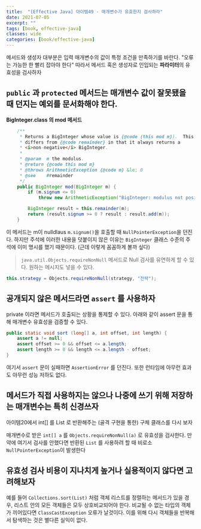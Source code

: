 ```yaml
---
title:  "[Effective Java] 아이템49 - 매개변수가 유효한지 검사하라"
date: 2021-07-05
excerpt: ""
tags: [book, effective-java]
classes: wide
categories: [book/effective-java]
---
```


메서드와 생성자 대부분은 입력 매개변수의 값이 특정 조건을 만족하기를 바란다. "오류는 가능한 한 빨리 잡아야 한다" 따라서 메서드 혹은 생성자로 인입되는 **파라미터**의 유효성을 검사하자


## `public` 과 `protected` 메서드는 매개변수 값이 잘못됐을 때 던지는 예외를 문서화해야 한다.

**BigInteger.class 의 mod 메서드**
``` java
    /**
     * Returns a BigInteger whose value is {@code (this mod m}).  This method
     * differs from {@code remainder} in that it always returns a
     * <i>non-negative</i> BigInteger.
     *
     * @param  m the modulus.
     * @return {@code this mod m}
     * @throws ArithmeticException {@code m} &le; 0
     * @see    #remainder
     */
    public BigInteger mod(BigInteger m) {
        if (m.signum <= 0)
            throw new ArithmeticException("BigInteger: modulus not positive");

        BigInteger result = this.remainder(m);
        return (result.signum >= 0 ? result : result.add(m));
    }
```

이 메서드는 m이 nulldlaus `m.signum()`을 호출할 때 `NullPointerException`을 던진다. 하지만 주석에 이러한 내용을 덧붙이지 않은 이유는 `BigInteger` 클래스 수준의 주석에 이미 명시를 했기 때문이다. (근데 이렇게 꼼꼼하게 볼까 싶다)

> `java.util.Objects.requireNonNull` 메서드로 Null 검사를 유연하게 할 수 있다. 원하는 메시지도 넣을 수 있다.

``` java
this.strategy = Objects.requireNonNull(strategy, "전략");
```

## 공개되지 않은 메서드라면 `assert` 를 사용하자

private 이라면 메서드가 호출되는 상황을 통제할 수 있다. 아래와 같이 assert 문을 통해 매개변수 유효성을 검증할 수 있다.

``` java
public static void sort (long[] a, int offset, int length) {
    assert a != null;
    assert offset >= 0 && offset <= a.length;
    assert length >= 0 && length <= a.length - offset;
}
```

여기서 `assert` 문이 실패하면 `AssertionError` 를 던진다. 또한 런타임에 아무런 효과도 아무런 성능 저하도 없다.

## 메서드가 직접 사용하지는 않으나 나중에 쓰기 위해 저장하는 매개변수는 특히 신경쓰자

아이템20에서 int[] 를 List<Integer> 로 반환해주는 (골격 구현을 통한) 구체 클래스를 다시 보자

매개변수로 받은 `int[] a` 를 `Objects.requireNonNull(a)` 로 유효성을 검사한다. 만약에 여기서 검사를 안했다면 반환된 `List` 를 사용하려 할 때 비로소 `NullPointerException`이 발생한다

## 유효성 검사 비용이 지나치게 높거나 실용적이지 않다면 고려해보자

예를 들어 `Collections.sort(List)` 처럼 객체 리스트를 정렬하는 메서드가 있을 경우, 리스트 안의 모든 객체들은 모두 상호비교되어야 한다. 비교될 수 없는 타입의 객체가 끼어있다면 `ClassCastException` 오류가 날것이다. 이를 위해 다시 객체들을 반복해서 탐색하는 것은 별다른 실익이 없다.
